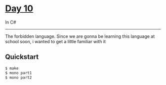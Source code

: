 # [Day 10](https://adventofcode.com/2022/day/10)
In C#

<hr>

The forbidden language. Since we are gonna be learning this language at school soon,
i wanted to get a little familiar with it

## Quickstart
```sh
$ make
$ mono part1
$ mono part2
```
